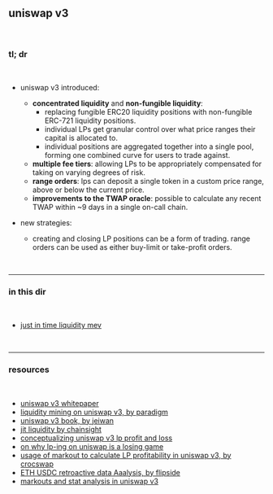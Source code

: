 ## uniswap v3

<br>

### tl; dr

<br> 

- uniswap v3 introduced: 

  * **concentrated liquidity** and **non-fungible liquidity**: 
    * replacing fungible ERC20 liquidity positions with non-fungible ERC-721 liquidity positions. 
    * individual LPs get granular control over what price ranges their capital is allocated to. 
    * individual positions are aggregated together into a single pool, forming one combined curve for users to trade against.
  * **multiple fee tiers**: allowing LPs to be appropriately compensated for taking on varying degrees of risk. 
  * **range orders**: lps can deposit a single token in a custom price range, above or below the current price.
  * **improvements to the TWAP oracle**: possible to calculate any recent TWAP within ~9 days in a single on-call chain.

- new strategies:
  * creating and closing LP positions can be a form of trading. range orders can be used as either buy-limit or take-profit orders. 


<br>

---

### in this dir

<br>

* [just in time liquidity mev](just-in-time.md)

<br>

---

### resources

<br>

* [uniswap v3 whitepaper](https://uniswap.org/whitepaper-v3.pdf)
* [liquidity mining on uniswap v3, by paradigm](https://www.paradigm.xyz/2021/05/liquidity-mining-on-uniswap-v3)
* [uniswap v3 book, by jeiwan](https://github.com/Jeiwan/uniswapv3-book)
* [jit liquidity by chainsight](https://twitter.com/ChainsightLabs/status/1457958811243778052)
* [conceptualizing uniswap v3 lp profit and loss](https://atise.medium.com/conceptualizing-uniswap-v3-lp-profit-and-loss-ecbae6e09644)
* [on why lp-ing on uniswap is a losing game](https://twitter.com/thiccythot_/status/1589022227437039616)
* [usage of markout to calculate LP profitability in uniswap v3, by crocswap](https://crocswap.medium.com/usage-of-markout-to-calculate-lp-profitability-in-uniswap-v3-e32773b1a88e)
* [ETH USDC retroactive data Aaalysis, by flipside](https://science.flipsidecrypto.xyz/ethusdc_results/eth_usdc_analysis.html)
* [markouts and stat analysis in uniswap v3](https://github.com/go-outside-labs/mev-toolkit/blob/main/MEV_strategies/stat_arbs/README.md)
